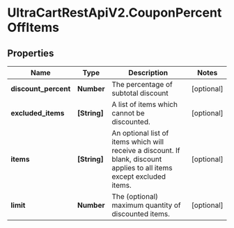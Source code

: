 # UltraCartRestApiV2.CouponPercentOffItems

## Properties
Name | Type | Description | Notes
------------ | ------------- | ------------- | -------------
**discount_percent** | **Number** | The percentage of subtotal discount | [optional] 
**excluded_items** | **[String]** | A list of items which cannot be discounted. | [optional] 
**items** | **[String]** | An optional list of items which will receive a discount.  If blank, discount applies to all items except excluded items. | [optional] 
**limit** | **Number** | The (optional) maximum quantity of discounted items. | [optional] 


